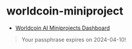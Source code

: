 # worldcoin-miniproject

- [Worldcoin AI Miniprojects Dashboard](https://dashboard-miniprojects.ml-stage.worldcoin.org/)

> Your passphrase expires on 2024-04-10!


